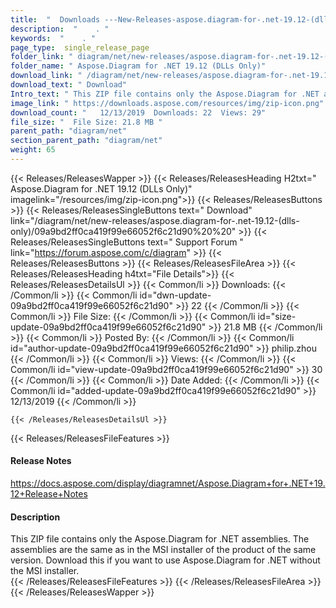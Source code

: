 ```yaml
---
title:  "  Downloads ---New-Releases-aspose.diagram-for-.net-19.12-(dlls-only) . " 
description:  "    . " 
keywords:  "    . " 
page_type:  single_release_page
folder_link: " diagram/net/new-releases/aspose.diagram-for-.net-19.12-(dlls-only)/"
folder_name: " Aspose.Diagram for .NET 19.12 (DLLs Only)"
download_link: " /diagram/net/new-releases/aspose.diagram-for-.net-19.12-(dlls-only)/09a9bd2ff0ca419f99e66052f6c21d90"
download_text: " Download"
Intro_text: " This ZIP file contains only the Aspose.Diagram for .NET assemblies. The assembli..."
image_link: " https://downloads.aspose.com/resources/img/zip-icon.png"
download_count: "   12/13/2019  Downloads: 22  Views: 29"
file_size: "  File Size: 21.8 MB "
parent_path: "diagram/net"
section_parent_path: "diagram/net"
weight: 65 
---
```


{{< Releases/ReleasesWapper >}}
  {{< Releases/ReleasesHeading H2txt=" Aspose.Diagram for .NET 19.12 (DLLs Only)" imagelink="/resources/img/zip-icon.png">}}
  {{< Releases/ReleasesButtons >}}
    {{< Releases/ReleasesSingleButtons text=" Download" link="/diagram/net/new-releases/aspose.diagram-for-.net-19.12-(dlls-only)/09a9bd2ff0ca419f99e66052f6c21d90%20%20" >}}
    {{< Releases/ReleasesSingleButtons text=" Support Forum " link="https://forum.aspose.com/c/diagram" >}}
  {{< Releases/ReleasesButtons >}}
  {{< Releases/ReleasesFileArea >}}
    {{< Releases/ReleasesHeading h4txt="File Details">}}
    {{< Releases/ReleasesDetailsUl >}}
            {{< Common/li  >}} Downloads: {{< /Common/li >}} 
      {{< Common/li id="dwn-update-09a9bd2ff0ca419f99e66052f6c21d90" >}} 22 {{< /Common/li >}} 
      {{< Common/li  >}} File Size: {{< /Common/li >}} 
      {{< Common/li id="size-update-09a9bd2ff0ca419f99e66052f6c21d90" >}} 21.8 MB {{< /Common/li >}} 
      {{< Common/li  >}} Posted By: {{< /Common/li >}} 
      {{< Common/li id="author-update-09a9bd2ff0ca419f99e66052f6c21d90" >}} philip.zhou {{< /Common/li >}} 
      {{< Common/li  >}} Views: {{< /Common/li >}} 
      {{< Common/li id="view-update-09a9bd2ff0ca419f99e66052f6c21d90" >}} 30 {{< /Common/li >}} 
      {{< Common/li  >}} Date Added: {{< /Common/li >}} 
      {{< Common/li id="added-update-09a9bd2ff0ca419f99e66052f6c21d90" >}} 12/13/2019 {{< /Common/li >}} 

    {{< /Releases/ReleasesDetailsUl >}}

  {{< Releases/ReleasesFileFeatures >}}
      <h4>Release Notes</h4><div><a href="https://docs.aspose.com/display/diagramnet/Aspose.Diagram+for+.NET+19.12+Release+Notes">https://docs.aspose.com/display/diagramnet/Aspose.Diagram+for+.NET+19.12+Release+Notes</a></div><h4>Description</h4><div class="HTMLDescription">This ZIP file contains only the Aspose.Diagram for .NET assemblies. The assemblies are the same as in the MSI installer of the product of the same version. Download this if you want to use Aspose.Diagram for .NET without the MSI installer.</div>
  {{< /Releases/ReleasesFileFeatures >}}
 {{< /Releases/ReleasesFileArea >}}
{{< /Releases/ReleasesWapper >}}


